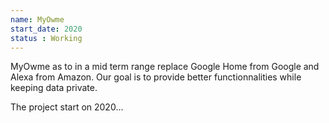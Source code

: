 ```yaml
---
name: MyOwme
start_date: 2020
status : Working
---
```

MyOwme as to in a mid term range replace Google Home from Google and Alexa from Amazon.
Our goal is to provide better functionnalities while keeping data private.

The project start on 2020...
